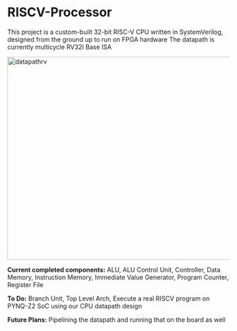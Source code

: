 # RISCV-Processor
This project is a custom-built 32-bit RISC-V CPU written in SystemVerilog, designed from the ground up to run on FPGA hardware
The datapath is currently multicycle RV32I Base ISA

<img width="892" height="459" alt="datapathrv" src="https://github.com/user-attachments/assets/fcf2f006-d8d4-4272-b457-544d77f0e059" />

**Current completed components:**
ALU, ALU Control Unit, Controller, Data Memory, Instruction Memory, Immediate Value Generator, Program Counter, Register File

**To Do:**
Branch Unit, Top Level Arch, Execute a real RISCV program on PYNQ-Z2 SoC using our CPU datapath design

**Future Plans:**
Pipelining the datapath and running that on the board as well
